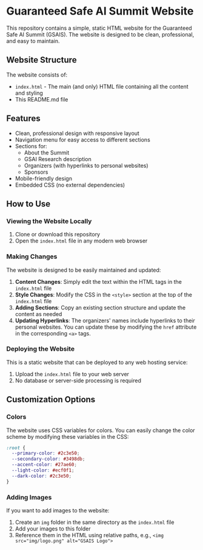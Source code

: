 # Guaranteed Safe AI Summit Website

This repository contains a simple, static HTML website for the Guaranteed Safe AI Summit (GSAIS). The website is designed to be clean, professional, and easy to maintain.

## Website Structure

The website consists of:

- `index.html` - The main (and only) HTML file containing all the content and styling
- This README.md file

## Features

- Clean, professional design with responsive layout
- Navigation menu for easy access to different sections
- Sections for:
  - About the Summit
  - GSAI Research description
  - Organizers (with hyperlinks to personal websites)
  - Sponsors
- Mobile-friendly design
- Embedded CSS (no external dependencies)

## How to Use

### Viewing the Website Locally

1. Clone or download this repository
2. Open the `index.html` file in any modern web browser

### Making Changes

The website is designed to be easily maintained and updated:

1. **Content Changes**: Simply edit the text within the HTML tags in the `index.html` file
2. **Style Changes**: Modify the CSS in the `<style>` section at the top of the `index.html` file
3. **Adding Sections**: Copy an existing section structure and update the content as needed
4. **Updating Hyperlinks**: The organizers' names include hyperlinks to their personal websites. You can update these by modifying the `href` attribute in the corresponding `<a>` tags.

### Deploying the Website

This is a static website that can be deployed to any web hosting service:

1. Upload the `index.html` file to your web server
2. No database or server-side processing is required

## Customization Options

### Colors

The website uses CSS variables for colors. You can easily change the color scheme by modifying these variables in the CSS:

```css
:root {
  --primary-color: #2c3e50;
  --secondary-color: #3498db;
  --accent-color: #27ae60;
  --light-color: #ecf0f1;
  --dark-color: #2c3e50;
}
```

### Adding Images

If you want to add images to the website:

1. Create an `img` folder in the same directory as the `index.html` file
2. Add your images to this folder
3. Reference them in the HTML using relative paths, e.g., `<img src="img/logo.png" alt="GSAIS Logo">`